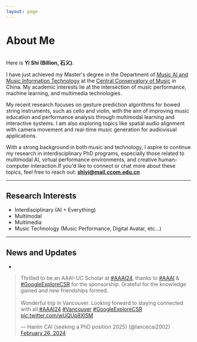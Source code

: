 ```yaml
---
layout: page
---
```


# About Me

<img title="" src="https://shiyi099.github.io/Billion.github.io/images/Yi Shi.jpg" alt="" class="floatpic">

Here is **Yi Shi (Billion, 石义)**.<br>

I have just achieved my Master's degree in the Department of [Music AI and Music Information Technology](https://www.ccom.edu.cn/jgk/jxdw/ylrgznyylxxkjx.htm) at the [Central Conservatory of Music](https://zh.wikipedia.org/wiki/中央音乐学院) in China. My academic interests lie at the intersection of music performance, machine learning, and multimedia technologies.

My recent research focuses on gesture prediction algorithms for bowed string instruments, such as cello and violin, with the aim of improving music education and performance analysis through multimodal learning and interactive systems. I am also exploring topics like spatial audio alignment with camera movement and real-time music generation for audiovisual applications.

With a strong background in both music and technology, I aspire to continue my research in interdisciplinary PhD programs, especially those related to multimodal AI, virtual performance environments, and creative human-computer interaction.If you'd like to connect or chat more about these topics, feel free to reach out: [**shiyi@mail.ccom.edu.cn**](mailto:shiyi@ccom.edu.cn)

---

## Research Interests

- Interdisciplinary (AI + Everything)
- Multimodal
- Multimedia
- Music Technology (Music Performance, Digital Avatar, etc...)

---

## News and Updates

- <br>

<blockquote class="twitter-tweet"><p lang="en" dir="ltr">Thrilled to be an AAAI-UC Scholar at <a href="https://twitter.com/hashtag/AAAI24?src=hash&ref_src=twsrc%5Etfw">#AAAI24</a>, thanks to <a href="https://twitter.com/hashtag/AAAI?src=hash&ref_src=twsrc%5Etfw">#AAAI</a> & <a href="https://twitter.com/hashtag/GoogleExploreCSR?src=hash&ref_src=twsrc%5Etfw">#GoogleExploreCSR</a> for the sponsorship. Grateful for the knowledge gained and new friendships formed.<br><br>Wonderful trip in Vancouver. Looking forward to staying connected with all.<a href="https://twitter.com/hashtag/AAAI24?src=hash&ref_src=twsrc%5Etfw">#AAAI24</a> <a href="https://twitter.com/hashtag/Vancouver?src=hash&ref_src=twsrc%5Etfw">#Vancouver</a> <a href="https://twitter.com/hashtag/GoogleExploreCSR?src=hash&ref_src=twsrc%5Etfw">#GoogleExploreCSR</a> <a href="https://t.co/wUQUp8XlSM">pic.twitter.com/wUQUp8XlSM</a></p>— Hanlin CAI (seeking a PhD position 2025) (@lancecai2002) <a href="https://twitter.com/lancecai2002/status/1762210025173344260?ref_src=twsrc%5Etfw">February 26, 2024</a></blockquote> <script async src="https://platform.twitter.com/widgets.js" charset="utf-8"></script>
